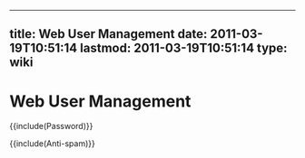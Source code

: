 
---
title: Web User Management
date: 2011-03-19T10:51:14
lastmod: 2011-03-19T10:51:14
type: wiki
---
Web User Management
===================

{{include(Password)}}

{{include(Anti-spam)}}
